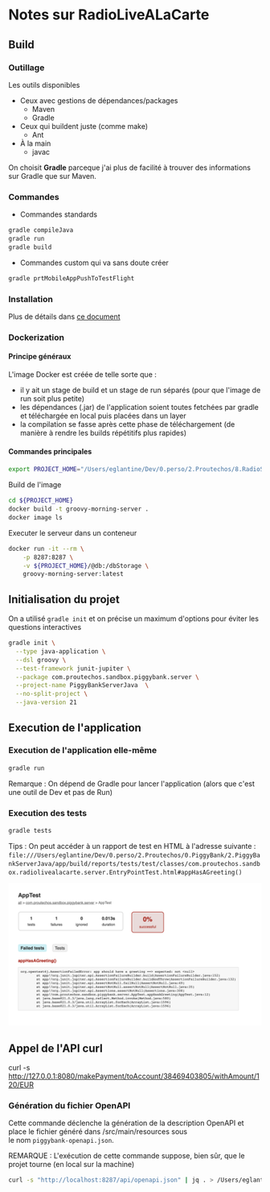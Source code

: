 
# Notes sur RadioLiveALaCarte



## Build

### Outillage

Les outils disponibles
 - Ceux avec gestions de dépendances/packages
   - Maven
   - Gradle
 - Ceux qui buildent juste (comme make)
   - Ant
 - À la main
   - javac

On choisit **Gradle** parceque j'ai plus de facilité à trouver des informations sur Gradle que sur Maven.

### Commandes

 - Commandes standards
```bash
gradle compileJava
gradle run
gradle build
```

 - Commandes custom qui va sans doute créer
```bash
gradle prtMobileAppPushToTestFlight
```

### Installation

Plus de détails dans [ce document](./docs/Tools-Java-Install.md)

### Dockerization

#### Principe généraux

L'image Docker est créée de telle sorte que :
 - il y ait un stage de build et un stage de run séparés (pour que l'image de run soit plus petite)
 - les dépendances (.jar) de l'application soient toutes fetchées par gradle et téléchargée en local puis placées dans un layer
 - la compilation se fasse après cette phase de téléchargement (de manière à rendre les builds répétitifs plus rapides)

#### Commandes principales

```bash
export PROJECT_HOME="/Users/eglantine/Dev/0.perso/2.Proutechos/8.RadioStreaming/0.RadioLiveALaCarteServer"
```

Build de l'image
```bash
cd ${PROJECT_HOME}
docker build -t groovy-morning-server .
docker image ls
```

Executer le serveur dans un conteneur
```bash
docker run -it --rm \
    -p 8287:8287 \
    -v ${PROJECT_HOME}/@db:/dbStorage \
    groovy-morning-server:latest

```





## Initialisation du projet

On a utilisé `gradle init` et on précise un maximum d'options pour éviter les questions interactives

```bash
gradle init \
  --type java-application \
  --dsl groovy \
  --test-framework junit-jupiter \
  --package com.proutechos.sandbox.piggybank.server \
  --project-name PiggyBankServerJava  \
  --no-split-project \
  --java-version 21
```





## Execution de l'application

### Execution de l'application elle-même 

```bash
gradle run
```
Remarque : On dépend de Gradle pour lancer l'application (alors que c'est une outil de Dev et pas de Run)

### Execution des tests

```bash
gradle tests
```

Tips : On peut accéder à un rapport de test en HTML à l'adresse suivante : `file:///Users/eglantine/Dev/0.perso/2.Proutechos/0.PiggyBank/2.PiggyBankServerJava/app/build/reports/tests/test/classes/com.proutechos.sandbox.radiolivealacarte.server.EntryPointTest.html#appHasAGreeting()`

![alt text](<./docs/@images/gradleTestReport.png>)

## Appel de l'API curl

curl -s http://127.0.0.1:8080/makePayment/toAccount/38469403805/withAmount/120/EUR

### Génération du fichier OpenAPI

Cette commande déclenche la génération de la description OpenAPI et place le fichier généré dans /src/main/resources sous  
le nom `piggybank-openapi.json`.

REMARQUE : L'exécution de cette commande suppose, bien sûr, que le projet tourne (en local sur la machine)

```bash
curl -s "http://localhost:8287/api/openapi.json" | jq . > /Users/eglantine/Dev/0.perso/2.Proutechos/0.PiggyBank/2.PiggyBankServerJava/app/src/main/resources/piggybank-openapi.json
```